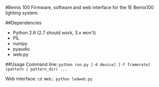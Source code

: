 #Bemis 100
Firmware, software and web interface for the 1E Bemis100 lighting system.

##Dependencies
- Python 2.6 (2.7 should work, 3.x won't)
- PIL
- numpy
- pyaudio
- web.py

##Usage
Command line: `python run.py [-d device] [-f framerate] (pattern | pattern_dir) ...`

Web interface: `cd Web; python ledweb.py`
